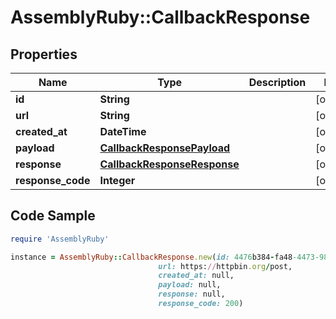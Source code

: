 # AssemblyRuby::CallbackResponse

## Properties

Name | Type | Description | Notes
------------ | ------------- | ------------- | -------------
**id** | **String** |  | [optional] 
**url** | **String** |  | [optional] 
**created_at** | **DateTime** |  | [optional] 
**payload** | [**CallbackResponsePayload**](CallbackResponsePayload.md) |  | [optional] 
**response** | [**CallbackResponseResponse**](CallbackResponseResponse.md) |  | [optional] 
**response_code** | **Integer** |  | [optional] 

## Code Sample

```ruby
require 'AssemblyRuby'

instance = AssemblyRuby::CallbackResponse.new(id: 4476b384-fa48-4473-98ec-8fcdda4a1e84,
                                 url: https://httpbin.org/post,
                                 created_at: null,
                                 payload: null,
                                 response: null,
                                 response_code: 200)
```


